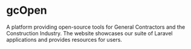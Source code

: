 # gcOpen
A platform providing open-source tools for General Contractors and the Construction Industry. The website showcases our suite of Laravel applications and provides resources for users.
